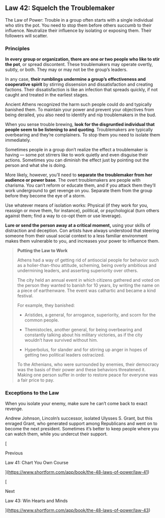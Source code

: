 ## Law 42: Squelch the Troublemaker

The Law of Power: Trouble in a group often starts with a single individual who stirs the pot. You need to stop them before others succumb to their influence. Neutralize their influence by isolating or exposing them. Their followers will scatter.

### Principles

**In every group or organization, there are one or two people who like to stir the pot**, or spread discontent. These troublemakers may operate overtly, subtly, or both. They may or may not be the group’s leaders.

In any case, **their rumblings undermine a group’s effectiveness and cooperative spirit** by stirring dissension and dissatisfaction and creating factions. Their dissatisfaction is like an infection that spreads quickly, if not caught and treated in the earliest stages.

Ancient Athens recognized the harm such people could do and typically banished them. To maintain your power and prevent your objectives from being derailed, you also need to identify and nip troublemakers in the bud.

When you sense trouble brewing, **look for the disgruntled individual that people seem to be listening to and quoting**. Troublemakers are typically overbearing and they’re complainers. To stop them you need to isolate them immediately.

Sometimes people in a group don’t realize the effect a troublemaker is having — some pot stirrers like to work quietly and even disguise their actions. Sometimes you can diminish the effect just by pointing out the person and what she is doing.

More likely, however, you’ll need to **separate the troublemaker from her audience or power base**. The overt troublemakers are people with charisma. You can’t reform or educate them, and if you attack them they’ll work underground to get revenge on you. Separate them from the group before they become the eye of a storm.

Use whatever means of isolation works: Physical (if they work for you, reassign or move them, for instance), political, or psychological (turn others against them; find a way to co-opt them or use leverage).

**Lure or send the person away at a critical moment,** using your skills of distraction and deception. Con artists have always understood that steering someone from their usual social context to a less familiar environment makes them vulnerable to you, and increases your power to influence them.

> **Putting the Law to Work**
> 
> Athens had a way of getting rid of antisocial people for behavior such as a holier-than-thou attitude, scheming, being overly ambitious and undermining leaders, and asserting superiority over others.
> 
> The city held an annual event in which citizens gathered and voted on the person they wanted to banish for 10 years, by writing the name on a piece of earthenware. The event was cathartic and became a kind festival.
> 
> For example, they banished:
> 
> - Aristides, a general, for arrogance, superiority, and scorn for the common people.
>     
> - Themistocles, another general, for being overbearing and constantly talking about his military victories, as if the city wouldn’t have survived without him.
>     
> - Hyperbolus, for slander and for stirring up anger in hopes of getting two political leaders ostracized.
>     
> 
> To the Athenians, who were surrounded by enemies, their democracy was the basis of their power and these behaviors threatened it. Making one person suffer in order to restore peace for everyone was a fair price to pay.

### Exceptions to the Law

When you isolate your enemy, make sure he can’t come back to exact revenge.

Andrew Johnson, Lincoln’s successor, isolated Ulysses S. Grant, but this enraged Grant, who generated support among Republicans and went on to become the next president. Sometimes it’s better to keep people where you can watch them, while you undercut their support.

[

Previous

Law 41: Chart You Own Course

](https://www.shortform.com/app/book/the-48-laws-of-power/law-41)

[

Next

Law 43: Win Hearts and Minds

](https://www.shortform.com/app/book/the-48-laws-of-power/law-43)